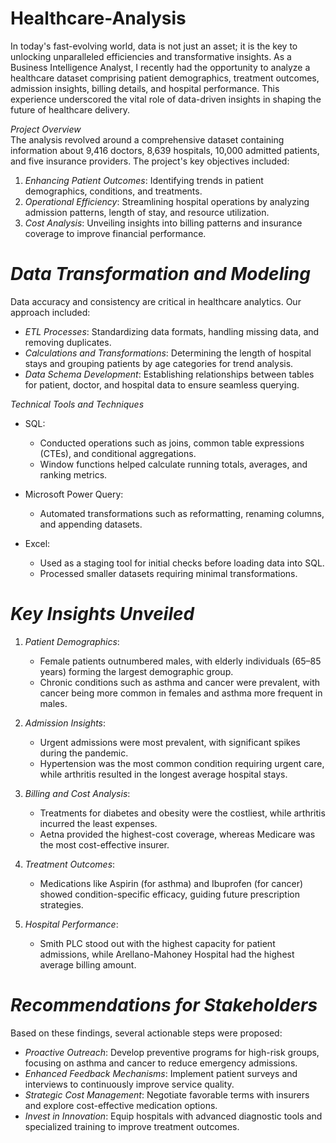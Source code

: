 # Healthcare-Analysis
In today's fast-evolving world, data is not just an asset; it is the key to unlocking unparalleled efficiencies and transformative insights. 
As a Business Intelligence Analyst, I recently had the opportunity to analyze a healthcare dataset comprising patient demographics, treatment outcomes, admission insights, billing details, and hospital performance. 
This experience underscored the vital role of data-driven insights in shaping the future of healthcare delivery. 

*Project Overview*  
The analysis revolved around a comprehensive dataset containing information about 9,416 doctors, 8,639 hospitals, 10,000 admitted patients, and five insurance providers. The project's key objectives included:  
1. *Enhancing Patient Outcomes*: Identifying trends in patient demographics, conditions, and treatments.  
2. *Operational Efficiency*: Streamlining hospital operations by analyzing admission patterns, length of stay, and resource utilization.  
3. *Cost Analysis*: Unveiling insights into billing patterns and insurance coverage to improve financial performance.  

# *Data Transformation and Modeling*  
Data accuracy and consistency are critical in healthcare analytics. Our approach included:  
- *ETL Processes*: Standardizing data formats, handling missing data, and removing duplicates.  
- *Calculations and Transformations*: Determining the length of hospital stays and grouping patients by age categories for trend analysis.  
- *Data Schema Development*: Establishing relationships between tables for patient, doctor, and hospital data to ensure seamless querying.
  
*Technical Tools and Techniques* 
- SQL:  
   - Conducted operations such as joins, common table expressions (CTEs), and conditional aggregations.  
   - Window functions helped calculate running totals, averages, and ranking metrics.
     
- Microsoft Power Query:  
   - Automated transformations such as reformatting, renaming columns, and appending datasets.  

- Excel:  
   - Used as a staging tool for initial checks before loading data into SQL.  
   - Processed smaller datasets requiring minimal transformations.  

# *Key Insights Unveiled*  
1. *Patient Demographics*:  
   - Female patients outnumbered males, with elderly individuals (65–85 years) forming the largest demographic group.  
   - Chronic conditions such as asthma and cancer were prevalent, with cancer being more common in females and asthma more frequent in males.  

2. *Admission Insights*:  
   - Urgent admissions were most prevalent, with significant spikes during the pandemic.  
   - Hypertension was the most common condition requiring urgent care, while arthritis resulted in the longest average hospital stays.  

3. *Billing and Cost Analysis*:  
   - Treatments for diabetes and obesity were the costliest, while arthritis incurred the least expenses.  
   - Aetna provided the highest-cost coverage, whereas Medicare was the most cost-effective insurer.  

4. *Treatment Outcomes*:  
   - Medications like Aspirin (for asthma) and Ibuprofen (for cancer) showed condition-specific efficacy, guiding future prescription strategies.  

5. *Hospital Performance*:  
   - Smith PLC stood out with the highest capacity for patient admissions, while Arellano-Mahoney Hospital had the highest average billing amount.  

# *Recommendations for Stakeholders*  
Based on these findings, several actionable steps were proposed:  
- *Proactive Outreach*: Develop preventive programs for high-risk groups, focusing on asthma and cancer to reduce emergency admissions.  
- *Enhanced Feedback Mechanisms*: Implement patient surveys and interviews to continuously improve service quality.  
- *Strategic Cost Management*: Negotiate favorable terms with insurers and explore cost-effective medication options.  
- *Invest in Innovation*: Equip hospitals with advanced diagnostic tools and specialized training to improve treatment outcomes.  


